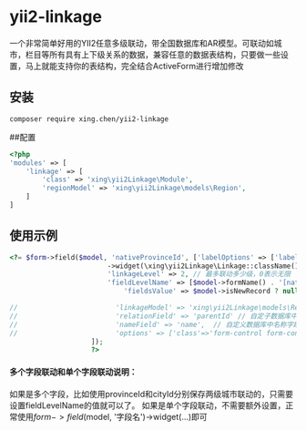 # yii2-linkage
一个非常简单好用的YII2任意多级联动，带全国数据库和AR模型。可联动如城市，栏目等所有具有上下级关系的数据，兼容任意的数据表结构，只要做一些设置，马上就能支持你的表结构，完全结合ActiveForm进行增加修改


## 安装
```
composer require xing.chen/yii2-linkage

```

##配置
```php
<?php
'modules' => [
    'linkage' => [
        'class' => 'xing\yii2Linkage\Module',
        'regionModel' => 'xing\yii2Linkage\models\Region',
    ]
]
```

## 使用示例
```php
<?= $form->field($model, 'nativeProvinceId', ['labelOptions' => ['label'  =>'籍贯'], 'options' => ['class' => 'form-group  form-inline']])
                        ->widget(\xing\yii2Linkage\Linkage::className(), [
                        'linkageLevel' => 2, // 最多联动多少级，0表示无限
                        'fieldLevelName' => [$model->formName() . '[nativeProvinceId]', $model->formName() . '[nativeCityId]'], // 每一级的表单名，留空则使用linkageId-x作为表单名
                            'fieldsValue' => $model->isNewRecord ? null : [$model->nativeProvinceId, $model->nativeCityId], // 值

//                        'linkageModel' => 'xing\yii2Linkage\models\Region', // 自定使用哪个联动模型
//                        'relationField' => 'parentId' // 自定子数据库中父子关系使用的字段名，默认parentId
//                        'nameField' => 'name',  // 自定义数据库中名称字段名，默认name
//                        'options' => ['class'=>'form-control form-control-inline'], // 自定义表单选项
                    ]);
                    ?>
```
#### 多个字段联动和单个字段联动说明：
如果是多个字段，比如使用provinceId和cityId分别保存两级城市联动的，只需要设置fieldLevelName的值就可以了。
如果是单个字段联动，不需要额外设置，正常使用$form->field($model, '字段名')->widget(...)即可